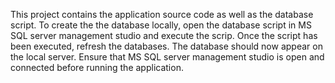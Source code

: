 This project contains the application source code as well as the database script.
To create the the database locally, open the database script in MS SQL server management studio
and execute the scrip.
Once the script has been executed, refresh the databases.
The database should now appear on the local server.
Ensure that MS SQL server management studio is open and connected before running the application.
